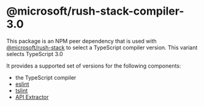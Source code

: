 # @microsoft/rush-stack-compiler-3.0

This package is an NPM peer dependency that is used with
[@microsoft/rush-stack](https://www.npmjs.com/package/@microsoft/rush-stack)
to select a TypeScript compiler version. This variant selects TypeScript 3.0

It provides a supported set of versions for the following components:

- the TypeScript compiler
- [eslint](https://eslint.org/)
- [tslint](https://github.com/palantir/tslint#readme)
- [API Extractor](https://api-extractor.com/)
